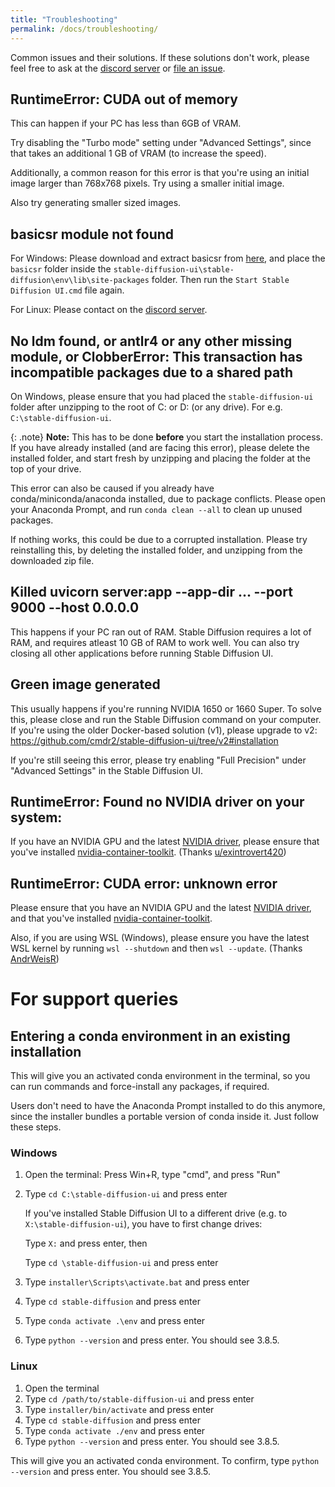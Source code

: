 ```yaml
---
title: "Troubleshooting"
permalink: /docs/troubleshooting/
---
```


Common issues and their solutions. If these solutions don't work, please feel free to ask at the [discord server](https://discord.com/invite/u9yhsFmEkB) or [file an issue](https://github.com/cmdr2/stable-diffusion-ui/issues).


## RuntimeError: CUDA out of memory
This can happen if your PC has less than 6GB of VRAM.

Try disabling the "Turbo mode" setting under "Advanced Settings", since that takes an additional 1 GB of VRAM (to increase the speed).

Additionally, a common reason for this error is that you're using an initial image larger than 768x768 pixels. Try using a smaller initial image.

Also try generating smaller sized images.

## basicsr module not found
For Windows: Please download and extract basicsr from [here](https://github.com/cmdr2/stable-diffusion-ui/releases/download/v2.16/basicsr-win64.zip), and place the `basicsr` folder inside the `stable-diffusion-ui\stable-diffusion\env\lib\site-packages` folder. Then run the `Start Stable Diffusion UI.cmd` file again.

For Linux: Please contact on the [discord server](https://discord.com/invite/u9yhsFmEkB).

## No ldm found, or antlr4 or any other missing module, or ClobberError: This transaction has incompatible packages due to a shared path
On Windows, please ensure that you had placed the `stable-diffusion-ui` folder after unzipping to the root of C: or D: (or any drive). For e.g. `C:\stable-diffusion-ui`. 

{: .note}
**Note:** This has to be done **before** you start the installation process. If you have already installed (and are facing this error), please delete the installed folder, and start fresh by unzipping and placing the folder at the top of your drive.

This error can also be caused if you already have conda/miniconda/anaconda installed, due to package conflicts. Please open your Anaconda Prompt, and run `conda clean --all` to clean up unused packages.

If nothing works, this could be due to a corrupted installation. Please try reinstalling this, by deleting the installed folder, and unzipping from the downloaded zip file.

## Killed uvicorn server:app --app-dir ... --port 9000 --host 0.0.0.0
This happens if your PC ran out of RAM. Stable Diffusion requires a lot of RAM, and requires atleast 10 GB of RAM to work well. You can also try closing all other applications before running Stable Diffusion UI.

## Green image generated
This usually happens if you're running NVIDIA 1650 or 1660 Super. To solve this, please close and run the Stable Diffusion command on your computer. If you're using the older Docker-based solution (v1), please upgrade to v2: https://github.com/cmdr2/stable-diffusion-ui/tree/v2#installation

If you're still seeing this error, please try enabling "Full Precision" under "Advanced Settings" in the Stable Diffusion UI.

## RuntimeError: Found no NVIDIA driver on your system:
If you have an NVIDIA GPU and the latest [NVIDIA driver](http://www.nvidia.com/Download/index.aspx), please ensure that you've installed [nvidia-container-toolkit](https://stackoverflow.com/a/58432877). (Thanks [u/exintrovert420](https://www.reddit.com/user/exintrovert420/))

## RuntimeError: CUDA error: unknown error
Please ensure that you have an NVIDIA GPU and the latest [NVIDIA driver](http://www.nvidia.com/Download/index.aspx), and that you've installed [nvidia-container-toolkit](https://stackoverflow.com/a/58432877).

Also, if you are using WSL (Windows), please ensure you have the latest WSL kernel by running `wsl --shutdown` and then `wsl --update`. (Thanks [AndrWeisR](https://github.com/AndrWeisR))

# For support queries
## Entering a conda environment in an existing installation
This will give you an activated conda environment in the terminal, so you can run commands and force-install any packages, if required.

Users don't need to have the Anaconda Prompt installed to do this anymore, since the installer bundles a portable version of conda inside it. Just follow these steps.

### Windows
1. Open the terminal: Press Win+R, type "cmd", and press "Run"
2. Type `cd C:\stable-diffusion-ui` and press enter

    If you've installed Stable Diffusion UI to a different drive (e.g. to `X:\stable-diffusion-ui`), you have to first change drives:

    Type `X:` and press enter, then
    
    Type `cd \stable-diffusion-ui` and press enter
4. Type `installer\Scripts\activate.bat` and press enter
5. Type `cd stable-diffusion` and press enter
6. Type `conda activate .\env` and press enter
7. Type `python --version` and press enter. You should see 3.8.5.

### Linux
1. Open the terminal
2. Type `cd /path/to/stable-diffusion-ui` and press enter
3. Type `installer/bin/activate` and press enter
4. Type `cd stable-diffusion` and press enter
5. Type `conda activate ./env` and press enter
6. Type `python --version` and press enter. You should see 3.8.5.

This will give you an activated conda environment. To confirm, type `python --version` and press enter. You should see 3.8.5.
